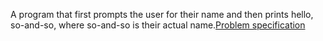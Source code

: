 A program that first prompts the user for their name and then prints hello, so-and-so, where so-and-so is their actual name.[Problem specification](https://cs50.harvard.edu/x/2023/psets/1/hello/)

